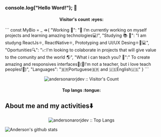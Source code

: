 ### console.log("Hello Word!"); 👋

<!--
**andersonarorjdev/andersonarorjdev** is a ✨ _special_ ✨ repository because its `README.md` (this file) appears on your GitHub profile.

Here are some ideas to get you started:

- 🔭 I’m currently working on ...
- 🌱 I’m currently learning ...
- 👯 I’m looking to collaborate on ...
- 🤔 I’m looking for help with ...
- 💬 Ask me about ...
- 📫 How to reach me: ...
- 😄 Pronouns: ...
- ⚡ Fun fact: ...
-->

<h4 align="center">Visitor's count :eyes:</h4>
```
const MyBio = _ =>{
  "Working 🌟": "🔭 I’m currently working on myself projects and learning amazing technologies💻!",
  "Studying 📚 📖": "I am studyng ReactJs⚛, ReactNative⚛, Prototyping and UI/UX Desing⚛📱💻",
  "Oportunities🔍": "📈I'm looking to colaborate in projects that will give value to the comunity and the world 🌎",
  "What i can teach you? 🤔":" To create amazing and responsives interfaces🤩(🤫I'm not a teacher, but i love teach peoples!🤗)",
  "Languages": "🇧🇷Portuguese🇧🇷 and 🇺🇸English🇺🇸"
}
```
<p align="center"><img src="https://profile-counter.glitch.me/{andersonarorjdev}/count.svg" alt="andersonarorjdev :: Visitor's Count" /></p>
<h4 align="center">Top langs :tongue:</h4>

<h2 color="purple">About me and my activities⬇️</h2>

<p align="center"><img src="https://github-readme-stats.vercel.app/api/top-langs/?username=andersonarorjdev&langs_count=10&theme=dracula&layout=compact" alt="andersonarorjdev :: Top Langs" /></p>


![Anderson's github stats](https://github-readme-stats.vercel.app/api?username=andersonarorjdev&show_icons=true&title_color=8257e6&icon_color=617afc&text_color=FFFFFF&bg_color=251d37)
